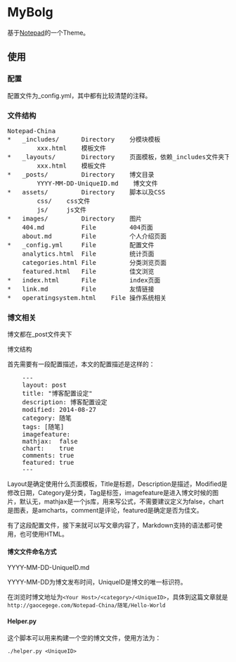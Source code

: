 # MyBolg

基于[Notepad](https://github.com/hmfaysal/Notepad)的一个Theme。

## 使用

### 配置

配置文件为_config.yml，其中都有比较清楚的注释。

### 文件结构

<pre>
Notepad-China
*	_includes/      Directory    分模块模板
		xxx.html    模板文件
*	_layouts/       Directory    页面模板，依赖_includes文件夹下的内容
		xxx.html    模板文件
*	_posts/         Directory    博文目录
		YYYY-MM-DD-UniqueID.md    博文文件
*	assets/         Directory    脚本以及CSS
		css/    css文件
		js/     js文件
*	images/         Directory    图片
	404.md          File         404页面
	about.md        File         个人介绍页面
*	_config.yml     File         配置文件
	analytics.html  File         统计页面
	categories.html File         分类浏览页面
	featured.html   File         佳文浏览
*	index.html      File         index页面
*   link.md         File         友情链接
*   operatingsystem.html    File 操作系统相关
</pre>

### 博文相关

博文都在_post文件夹下

博文结构

首先需要有一段配置描述，本文的配置描述是这样的：

<pre>
	---
	layout: post
	title: "博客配置设定"
	description: 博客配置设定
	modified: 2014-08-27
	category: 随笔
	tags: [随笔]
	imagefeature:
	mathjax:  false
	chart:    true
	comments: true
	featured: true
	---
</pre>

Layout是确定使用什么页面模板，Title是标题，Description是描述，Modified是修改日期，Category是分类，Tag是标签，imagefeature是进入博文时候的图片，默认无，mathjax是一个js库，用来写公式，不需要建议定义为false，chart是图表，是amcharts，comment是评论，featured是确定是否为佳文。

有了这段配置文件，接下来就可以写文章内容了，Markdown支持的语法都可使用，也可使用HTML。

#### 博文文件命名方式

YYYY-MM-DD-UniqueID.md

YYYY-MM-DD为博文发布时间，UniqueID是博文的唯一标识符。

在浏览时博文地址为`<Your Host>/<category>/<UniqueID>`，具体到这篇文章就是`http://gaocegege.com/Notepad-China/随笔/Hello-World`

#### Helper.py

这个脚本可以用来构建一个空的博文文件，使用方法为：

	./helper.py <UniqueID>